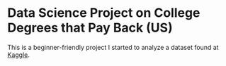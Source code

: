 # Data Science Project on College Degrees that Pay Back (US)

This is a beginner-friendly project I started to analyze a dataset found at [Kaggle](https://www.kaggle.com/wsj/college-salaries?select=salaries-by-region.csv).